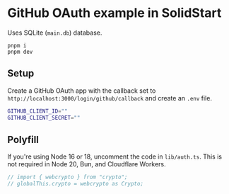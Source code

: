 # GitHub OAuth example in SolidStart

Uses SQLite (`main.db`) database.

```
pnpm i
pnpm dev
```

## Setup

Create a GitHub OAuth app with the callback set to `http://localhost:3000/login/github/callback` and create an `.env` file.

```bash
GITHUB_CLIENT_ID=""
GITHUB_CLIENT_SECRET=""
```

## Polyfill

If you're using Node 16 or 18, uncomment the code in `lib/auth.ts`. This is not required in Node 20, Bun, and Cloudflare Workers.

```ts
// import { webcrypto } from "crypto";
// globalThis.crypto = webcrypto as Crypto;
```
